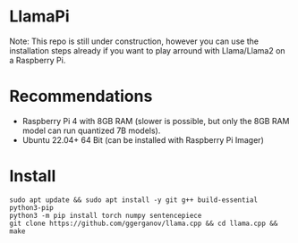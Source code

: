 # LlamaPi
Note: This repo is still under construction, however you can use the installation steps already if you want to play arround with Llama/Llama2 on a Raspberry Pi.

# Recommendations
- Raspberry Pi 4 with 8GB RAM (slower is possible, but only the 8GB RAM model can run quantized 7B models).
- Ubuntu 22.04+ 64 Bit (can be installed with Raspberry Pi Imager)

# Install
```
sudo apt update && sudo apt install -y git g++ build-essential python3-pip
python3 -m pip install torch numpy sentencepiece
git clone https://github.com/ggerganov/llama.cpp && cd llama.cpp && make
```
